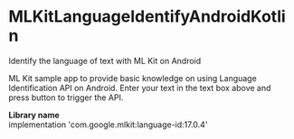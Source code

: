 # MLKitLanguageIdentifyAndroidKotlin

Identify the language of text with ML Kit on Android

ML Kit sample app to provide basic knowledge on using Language Identification API on Android.
Enter your text in the text box above and press button to trigger the API.

**Library name**	
implementation 'com.google.mlkit:language-id:17.0.4'
